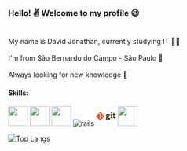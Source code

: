 ### Hello! ✌️ Welcome to my profile 😆

<br> My name is David Jonathan, currently studying IT 👨‍💻 </br>
<br> I'm from São Bernardo do Campo - São Paulo 🏡 </br>
<br> Always looking for new knowledge 🍂</br>

#### Skills:
<img src="https://cdn.jsdelivr.net/gh/devicons/devicon/icons/html5/html5-original.svg" width="40" height="40"></img>
<img src="https://cdn.jsdelivr.net/gh/devicons/devicon/icons/css3/css3-original.svg" width="40" height="40"></img>
<img src="https://cdn.jsdelivr.net/gh/devicons/devicon/icons/javascript/javascript-original.svg" width="40" height="40"></img>
<img src="https://cdn.jsdelivr.net/gh/devicons/devicon/icons/bootstrap/bootstrap-plain.svg" alt="rails" width="40" height="40"></img>
<img src="https://raw.githubusercontent.com/github/explore/80688e429a7d4ef2fca1e82350fe8e3517d3494d/topics/git/git.png" width="40" height="40"></img>
<img src="https://cdn.jsdelivr.net/gh/devicons/devicon/icons/php/php-original.svg" width="40" height="40"></img>

[![Top Langs](https://github-readme-stats.vercel.app/api/top-langs/?username=DavidJoon&layout=compact&show_icons=true&theme=radical)](https://github.com/DavidJoon/github-readme-stats)


<!--
**DavidJoon/DavidJoon** is a ✨ _special_ ✨ repository because its `README.md` (this file) appears on your GitHub profile.

Here are some ideas to get you started:

- 🔭 I’m currently working on ...
- 🌱 I’m currently learning ...
- 👯 I’m looking to collaborate on ...
- 🤔 I’m looking for help with ...
- 💬 Ask me about ...
- 📫 How to reach me: ...
- 😄 Pronouns: ...
- ⚡ Fun fact: ...
-->

